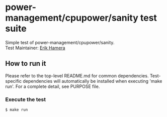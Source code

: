 # power-management/cpupower/sanity test suite
Simple test of power-management/cpupower/sanity. \
Test Maintainer: [Erik Hamera](mailto:ehamera@redhat.com)

## How to run it
Please refer to the top-level README.md for common dependencies.
Test-specific dependencies will automatically be installed when
executing 'make run'. For a complete detail, see PURPOSE file.

### Execute the test
```bash
$ make run
```
